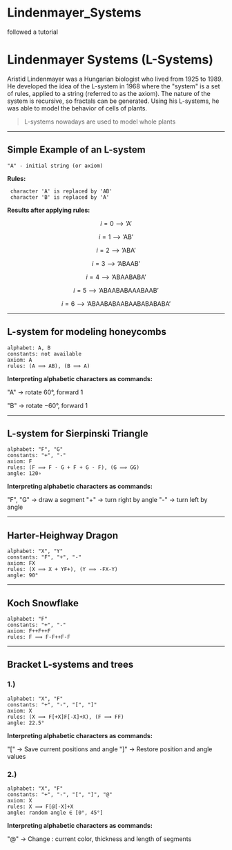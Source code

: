 # Lindenmayer_Systems
followed a tutorial

# Lindenmayer Systems (L-Systems)

Aristid Lindenmayer was a Hungarian biologist who lived from 1925 to 1989. He developed the idea of the L-system in 1968 where the "system" is a set of rules, applied to a string (referred to as the axiom). The nature of the system is recursive, so fractals can be generated. Using his L-systems, he was able to model the behavior of cells of plants. 

> L-systems nowadays are used to model whole plants

---

## Simple Example of an L-system

    "A" - initial string (or axiom)

**Rules:**

     character 'A' is replaced by 'AB'
     character 'B' is replaced by 'A'

**Results after applying rules:**

$$i = 0 ⟶ \text{'A'}$$

$$i = 1 ⟶ \text{'AB'}$$

$$i = 2 ⟶ \text{'ABA'}$$

$$i = 3 ⟶ \text{'ABAAB'}$$

$$i = 4 ⟶ \text{'ABAABABA'}$$

$$i = 5 ⟶ \text{'ABAABABAAABAAB'}$$

$$i = 6 ⟶ \text{'ABAABABAABAABABABABA'}$$

---

## L-system for modeling honeycombs

    alphabet: A, B
    constants: not available
    axiom: A
    rules: (A ⟹ AB), (B ⟹ A)

**Interpreting alphabetic characters as commands:**

"A" $→$ rotate $60$&deg;, forward $1$

"B" $→$ rotate $-60$&deg;, forward $1$

---

## L-system for Sierpinski Triangle

    alphabet: "F", "G"
    constants: "+", "-"
    axiom: F
    rules: (F ⟹ F - G + F + G - F), (G ⟹ GG)
    angle: 120∘

**Interpreting alphabetic characters as commands:**

"F", "G" $→$ draw a segment
"+" $→$ turn right by angle
"-" $→$ turn left by angle

---

## Harter-Heighway Dragon

    alphabet: "X", "Y"
    constants: "F", "+", "-"
    axiom: FX
    rules: (X ⟹ X + YF+), (Y ⟹ -FX-Y)
    angle: 90° 

---

## Koch Snowflake

    alphabet: "F"
    constants: "+", "-"
    axiom: F++F++F
    rules: F ⟹ F-F++F-F

---

## Bracket L-systems and trees

### 1.)

    alphabet: "X", "F"
    constants: "+", "-", "[", "]"
    axiom: X
    rules: (X ⟹ F[+X]F[-X]+X), (F ⟹ FF)
    angle: 22.5° 

**Interpreting alphabetic characters as commands:**

"[" $→$ Save current positions and angle
"]" $→$ Restore position and angle values

### 2.)

    alphabet: "X", "F"
    constants: "+", "-", "[", "]", "@"
    axiom: X
    rules: X ⟹ F[@[-X]+X
    angle: random angle ∈ [0°, 45°]

**Interpreting alphabetic characters as commands:**

"@" $→$ Change : current color, thickness and length of segments

